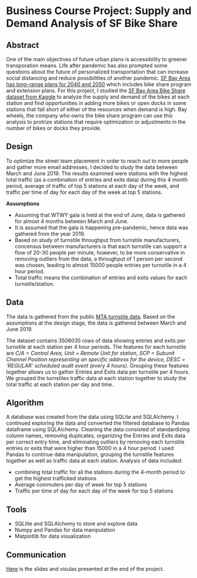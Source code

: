 # Business Course Project: Supply and Demand Analysis of SF Bike Share

## Abstract
One of the main objectives of future urban plans is accessibility to greener transporation means. Life after pandemic has also prompted some questions about the future of personalized transportation that can increase social distancing and reduce possibilities of another pandemic. [SF Bay Area has long-range plans for 2040 and 2050](https://mtc.ca.gov/planning/long-range-planning) which includes bike share program and extension plans. For this project, I studied the [SF Bay Area Bike Share dataset from Kaggle](https://www.kaggle.com/benhamner/sf-bay-area-bike-share) to analyze the supply and demand of the bikes at each station and find opportunities in adding more bikes or open docks in some stations that fall short of either of the resources when demand is high. Bay wheels, the company who owns the bike share program can use this analysis to protrize stations that require optimization or adjustments in the number of bikes or docks they provide.


## Design
To optimize the street team placement in order to reach out to more people and gather more email addresses, I decided to study the data between March and June 2019. The results examined were stations with the highest total traffic (as a combination of entries and exits data) during this 4 month period, average of traffic of top 5 stations at each day of the week, and traffic per time of day for each day of the week at top 5 stations.

**Assumptions**
- Assuming that WTWY gala is held at the end of June, data is gathered for almost 4 months between March and June.
- It is assumed that the gala is happening pre-pandemic, hence data was gathered from the year 2019.
- Based on study of turnstile throughput from turnstile manufacturers, concensus between manufacturers is that each turnstile can support a flow of 20-30 people per minute, however, to be more conservative in removing outliers from the data, a throughput of 1 person per second was chosen, leading to almost 15000 people entries per turnstile in a 4 hour period.
- Total traffic means the combination of entries and exits values for each turnstile/station.


## Data
The data is gathered from the public [MTA turnstile data](http://web.mta.info/developers/turnstile.html). Based on the assumptions at the design stage, the data is gathered between March and June 2019. 

The dataset contains 3506035 rows of data showing entries and exits per turnstile at each station per 4 hour periods. 
The features for each turnstile are *C/A =  Control Area, Unit = Remote Unit for station, SCP = Subunit Channel Position representing an specific address for the device, DESC = ‘REGULAR’ scheduled audit event (every 4 hours)*. Grouping these features together allows us to gather Entries and Exits data per turnstile per 4 hours. We grouped the turnstiles traffic data at each station together to study the total traffic at each station per day and time.


## Algorithm
A database was created from the data using SQLite and SQLAlchemy. I continued exploring the data and converted the filtered database to Pandas dataframe using SQLAlchemy. 
Cleaning the data consisted of standardizing column names, removing duplicates, organizing the Entries and Exits data per correct entry time, and eliminating outliers by removing each turnstile entries or exits that were higher than 15000 in a 4 hour period. 
I used Pandas to continue data manipulation, grouping the turnstile features together as well as traffic data at each station. Analysis of data included:
- combining total traffic for all the stations during the 4-month period to get the highest trafficked stations
- Average commuters per day of week for top 5 stations
- Traffic per time of day for each day of the week for top 5 stations

## Tools
- SQLlite and SQLAlchemy to store and explore data
- Numpy and Pandas for data manipulation
- Matplotlib for data visualization

## Communication
[Here](https://github.com/atrinsarmadi/Metis_Projects/tree/main/EDA) is the slides and visulas presented at the end of the project.
